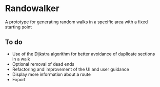 # Randowalker

A prototype for generating random walks in a specific area with a fixed starting point

## To do

- Use of the Dijkstra algorithm for better avoidance of duplicate sections in a walk
- Optional removal of dead ends
- Refactoring and improvement of the UI and user guidance
- Display more information about a route
- Export
